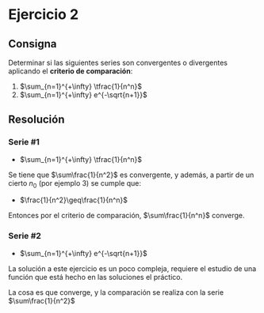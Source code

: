# Ejercicio 2

## Consigna

Determinar si las siguientes series son convergentes o divergentes aplicando el **criterio de comparación**:

1. $\sum_{n=1}^{+\infty} \tfrac{1}{n^n}$
2. $\sum_{n=1}^{+\infty} e^{-\sqrt{n+1}}$

## Resolución

### Serie #1

- $\sum_{n=1}^{+\infty} \tfrac{1}{n^n}$

Se tiene que $\sum\frac{1}{n^2}$ es convergente, y además, a partir de un cierto $n_0$ (por ejemplo 3) se cumple que:

- $\frac{1}{n^2}\geq\frac{1}{n^n}$

Entonces por el criterio de comparación, $\sum\frac{1}{n^n}$ converge.

### Serie #2

- $\sum_{n=1}^{+\infty} e^{-\sqrt{n+1}}$

La solución a este ejercicio es un poco compleja, requiere el estudio de una función que está hecho en las soluciones el práctico.

La cosa es que converge, y la comparación se realiza con la serie $\sum\frac{1}{n^2}$
